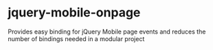 jquery-mobile-onpage
====================

Provides easy binding for jQuery Mobile page events and reduces the number of bindings needed in a modular project

